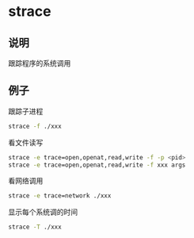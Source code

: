 # strace

## 说明

跟踪程序的系统调用

## 例子

跟踪子进程

```sh
strace -f ./xxx
```

看文件读写

```sh
strace -e trace=open,openat,read,write -f -p <pid>
strace -e trace=open,openat,read,write -f xxx args
```

看网络调用

```sh
strace -e trace=network ./xxx
```

显示每个系统调的时间

```sh
strace -T ./xxx
```
